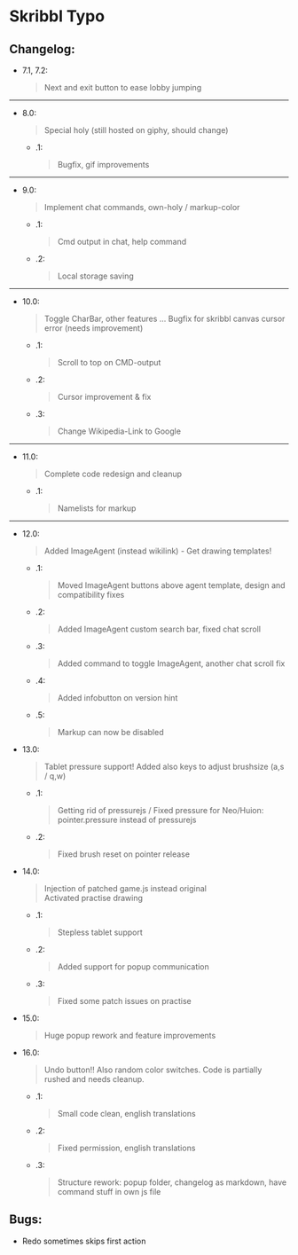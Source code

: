 

# Skribbl Typo 
   
## Changelog:


- 7.1, 7.2:  
   >Next and exit button to ease lobby jumping
---
- 8.0:
  >Special holy (still hosted on giphy, should change)
  - .1: 
    >Bugfix, gif improvements
---
- 9.0:  
    >Implement chat commands, own-holy / markup-color
    - .1:  
        >Cmd output in chat, help command 
    - .2: 
        >Local storage saving
---
- 10.0:  
    >Toggle CharBar, other features ... Bugfix for skribbl canvas cursor error (needs improvement)
    - .1: 
        >Scroll to top on CMD-output
    - .2: 
        >Cursor improvement & fix
    - .3: 
        >Change Wikipedia-Link to Google
---
- 11.0:
    >Complete code redesign and cleanup
    - .1:  
      >Namelists for markup
---
- 12.0:  
    >Added ImageAgent (instead wikilink) - Get drawing templates!
    - .1: 
        >Moved ImageAgent buttons above agent template, design and compatibility fixes
    - .2: 
        >Added ImageAgent custom search bar, fixed chat scroll
    - .3: 
        >Added command to toggle ImageAgent, another chat scroll fix
    - .4: 
        >Added infobutton on version hint
    - .5: 
        >Markup can now be disabled

- 13.0:  
    >Tablet pressure support! Added also keys to adjust brushsize (a,s / q,w)
    - .1: 
        >Getting rid of pressurejs / Fixed pressure for Neo/Huion: pointer.pressure instead of pressurejs
    - .2: 
        >Fixed brush reset on pointer release

- 14.0:  
    >Injection of patched game.js instead original  
    >Activated practise drawing  
    - .1:  
        >Stepless tablet support
    - .2: 
        >Added support for popup communication
    - .3: 
        >Fixed some patch issues on practise

- 15.0:
    >Huge popup rework and feature improvements

- 16.0:
    >Undo button!! Also random color switches. Code is partially rushed and needs cleanup.  
    - .1: 
        >Small code clean, english translations
    - .2: 
        >Fixed permission, english translations  
    - .3:
        >Structure rework: popup folder, changelog as markdown, have command stuff in own js file

## Bugs:
- Redo sometimes skips first action

